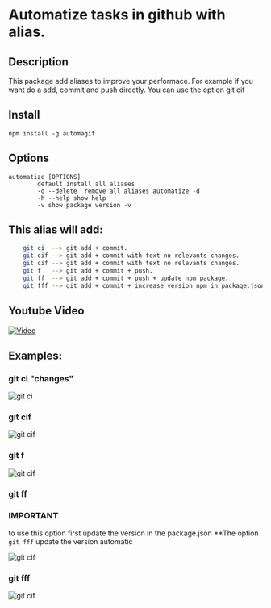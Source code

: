 # Automatize tasks in github with alias. 
## Description
 This package add aliases to improve your performace. For example if you want
 do a add, commit and push directly. You can use the option git cif

## Install

```npm install -g automagit```

## Options

```
automatize [OPTIONS]
        default install all aliases
		-d --delete  remove all aliases automatize -d
		-h --help show help
		-v show package version -v
```

## This alias will add:

```bash
    git ci  --> git add + commit.                                                                   
    git cif --> git add + commit with text no relevants changes.                                    
    git cif --> git add + commit with text no relevants changes.                                   
    git f   --> git add + commit + push.                                                             
    git ff  --> git add + commit + push + update npm package.                                        
    git fff --> git add + commit + increase version npm in package.json + push + update npm package. 
```

## Youtube Video

[![Video](http://oi67.tinypic.com/34eqqsy.jpg)](https://www.youtube.com/watch?v=xr9-FqQ2NzM&feature=youtu.be)


## Examples:

### git ci "changes"


![git ci](http://oi65.tinypic.com/23ucvns.jpg)


### git cif


![git cif](http://oi63.tinypic.com/28b45s6.jpg)


### git f


![git cif](http://oi64.tinypic.com/2s0hlc8.jpg)



### git ff


### IMPORTANT

to use this option first update the version in the package.json
**The option ```git fff``` update the version automatic



![git cif](http://oi65.tinypic.com/rshtus.jpg)

### git fff


![git cif](http://oi66.tinypic.com/vq4bgi.jpg)
